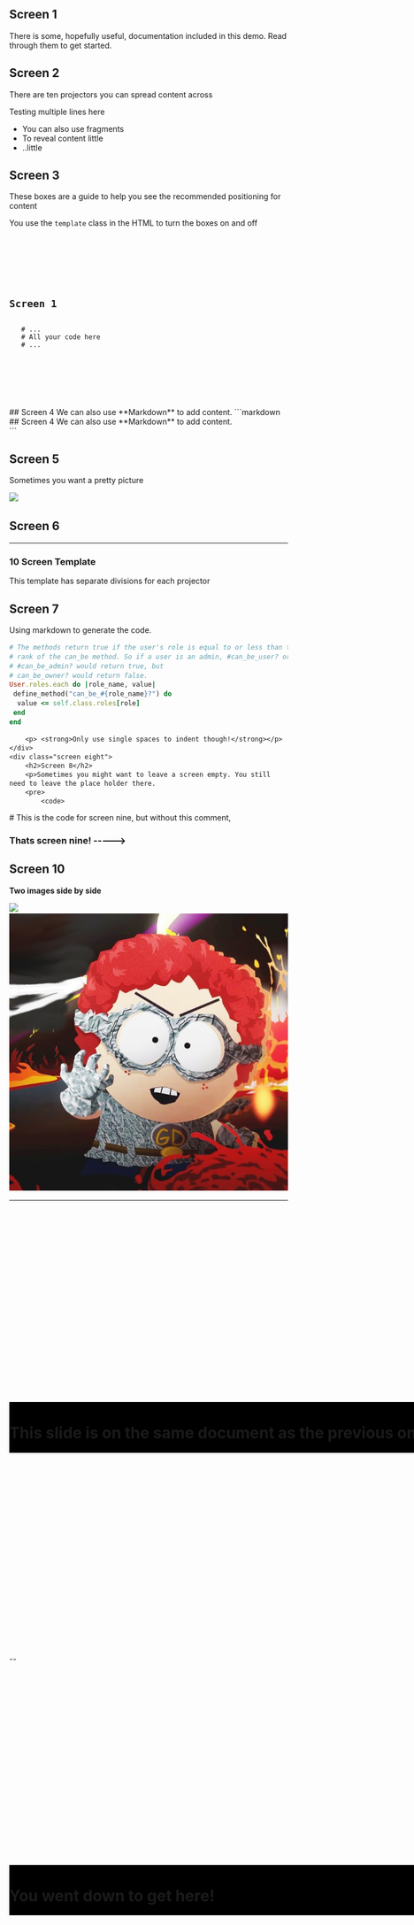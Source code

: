 

<div class="studio template background">
    <div class="screen one">
        <h2>Screen 1</h2>
        <p> There is some, hopefully useful, documentation included in this demo.
            Read through them to get started.</o>
    </div>
    <div class="screen two">
        <h2>Screen 2</h2>
        <p> There are ten projectors you can spread content across</p>
        <p> Testing multiple lines here </p>
        <ul>
            <li>You can also use fragments</li><fragment/>
            <li>To reveal content little</li><fragment/>
            <li>..little</li><fragment/>
        <ul>
    </div>
    <div class="screen three">
        <h2>Screen 3</h2>
        <p>These boxes are a guide to help you see the recommended
           positioning for content</p>
        <p>You use the <code>template</code> class in the HTML to turn the boxes
           on and off</p>
        <pre>
            <code>
<!-- All this gets displayed as code -->
<div class="studio template background">
 <div class="screen one">
  <h2>Screen 1</h2>
   # ...
   # All your code here
   # ...
 </div>
</div>
<!-- From now on it behaves as normal -->
            </code>
        </pre>
    </div>
    </fragment>
    <div class="screen four">
        ## Screen 4
        We can also use **Markdown** to add content.
```markdown
<div class="screen four">
 ## Screen 4
 We can also use **Markdown** to add content.
</div>
```
    </div>
    <div class="screen five">
        <h2>Screen 5</h2>
        <div class="img">
        <p>Sometimes you want a pretty picture</p>
        <img src="assets/img/inga.png" height=500>
        </div>
    </div>
    <div class="screen six">
        <h2>Screen 6</h2>
        <HR>
        <h3>10 Screen Template</h3>
        <p> This template has separate divisions for each projector</p>
    </div>
    <div class="screen seven">
        <h2>Screen 7</h2>
        <p> Using markdown to generate the code.</p>
        
```ruby
# The methods return true if the user's role is equal to or less than the
# rank of the can_be method. So if a user is an admin, #can_be_user? or
# #can_be_admin? would return true, but
# can_be_owner? would return false.
User.roles.each do |role_name, value|
 define_method("can_be_#{role_name}?") do
  value <= self.class.roles[role]
 end
end
```
        <p> <strong>Only use single spaces to indent though!</strong></p>
    </div>
    <div class="screen eight">
        <h2>Screen 8</h2>
        <p>Sometimes you might want to leave a screen empty. You still need to leave the place holder there.
        <pre>
            <code>
<div class="screen eight">
 # This is the code for screen nine, but without this comment,
</div>
            </code>
        </pre>
        <h3> Thats screen nine! -----> </h3>
    </div>
    <div class="screen nine">
    </div>
    <div class="screen ten">
        <h2>Screen 10</h2>
        <p><strong>Two images side by side</strong></p>
        <div class="row">
            <div class="two column left">
                <img src="assets/img/inga.png">
            </div>
            <div class="two column right">
                <img src="assets/img/gd.png">
            </div><fragment/>
        </div>
    </div>
</div>

---

<div class="studio">
    <div class="screen panoramic">
      <div style="background-color: black; width: 1200px; display: inline-block; margin: 350px auto">
        <h1> This slide is on the same document as the previous one.</h1>
      </div>
</div>

--

<div class="studio">
    <div class="screen panoramic">
      <div style="background-color: black; width: 1200px; display: inline-block; margin: 350px auto">
        <h1> You went down to get here!</h1>
      </div>
</div>


